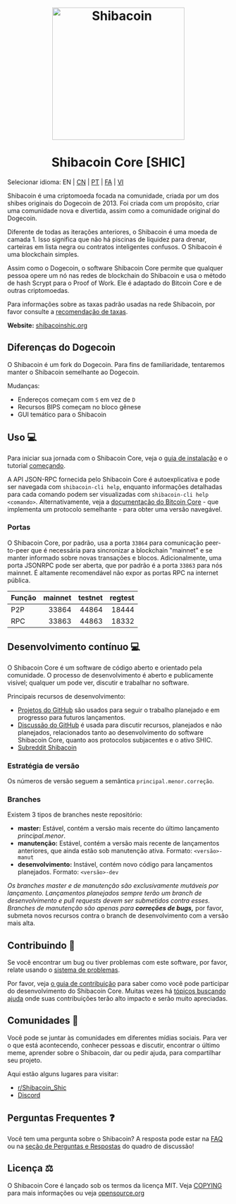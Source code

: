 <h1 align="center">
<img src="https://i.imgur.com/txmTlvD.png" alt="Shibacoin" width="300"/>
<br/><br/>
Shibacoin Core [SHIC]  
</h1>

Selecionar idioma: EN | [CN](./README_zh_CN.md) | [PT](./README_pt_BR.md) | [FA](./README_fa_IR.md) | [VI](./README_vi_VN.md)

Shibacoin é uma criptomoeda focada na comunidade, criada por um dos shibes originais do Dogecoin de 2013. Foi criada com um propósito, criar uma comunidade nova e divertida, assim como a comunidade original do Dogecoin.

Diferente de todas as iterações anteriores, o Shibacoin é uma moeda de camada 1. Isso significa que não há piscinas de liquidez para drenar, carteiras em lista negra ou contratos inteligentes confusos. O Shibacoin é uma blockchain simples.

Assim como o Dogecoin, o software Shibacoin Core permite que qualquer pessoa opere um nó nas redes de blockchain do Shibacoin e usa o método de hash Scrypt para o Proof of Work. Ele é adaptado do Bitcoin Core e de outras criptomoedas.

Para informações sobre as taxas padrão usadas na rede Shibacoin, por favor consulte a [recomendação de taxas](doc/fee-recommendation.md).

**Website:** [shibacoinshic.org](https://shibacoinshic.org)

## Diferenças do Dogecoin

O Shibacoin é um fork do Dogecoin. Para fins de familiaridade, tentaremos manter o Shibacoin semelhante ao Dogecoin.

Mudanças:

* Endereços começam com `S` em vez de `D`
* Recursos BIPS começam no bloco gênese
* GUI temático para o Shibacoin

## Uso 💻

Para iniciar sua jornada com o Shibacoin Core, veja o [guia de instalação](INSTALL.md) e o tutorial [começando](doc/getting-started.md).

A API JSON-RPC fornecida pelo Shibacoin Core é autoexplicativa e pode ser navegada com `shibacoin-cli help`, enquanto informações detalhadas para cada comando podem ser visualizadas com `shibacoin-cli help <comando>`. Alternativamente, veja a [documentação do Bitcoin Core](https://developer.bitcoin.org/reference/rpc/) - que implementa um protocolo semelhante - para obter uma versão navegável.

### Portas

O Shibacoin Core, por padrão, usa a porta `33864` para comunicação peer-to-peer que é necessária para sincronizar a blockchain "mainnet" e se manter informado sobre novas transações e blocos. Adicionalmente, uma porta JSONRPC pode ser aberta, que por padrão é a porta `33863` para nós mainnet. É altamente recomendável não expor as portas RPC na internet pública.

| Função   | mainnet | testnet | regtest |
| :------- | ------: | ------: | ------: |
| P2P      |   33864 |   44864 |   18444 |
| RPC      |   33863 |   44863 |   18332 |

## Desenvolvimento contínuo 💻

O Shibacoin Core é um software de código aberto e orientado pela comunidade. O processo de desenvolvimento é aberto e publicamente visível; qualquer um pode ver, discutir e trabalhar no software.

Principais recursos de desenvolvimento:

* [Projetos do GitHub](https://github.com/shibacoinppc/shibacoin/projects) são usados para seguir o trabalho planejado e em progresso para futuros lançamentos.
* [Discussão do GitHub](https://github.com/shibacoinppc/shibacoin/discussions) é usada para discutir recursos, planejados e não planejados, relacionados tanto ao desenvolvimento do software Shibacoin Core, quanto aos protocolos subjacentes e o ativo SHIC.  
* [Subreddit Shibacoin](https://www.reddit.com/r/Shibacoin_Shic/)

### Estratégia de versão
Os números de versão seguem a semântica ```principal.menor.correção```.

### Branches
Existem 3 tipos de branches neste repositório:

- **master:** Estável, contém a versão mais recente do último lançamento *principal.menor*.
- **manutenção:** Estável, contém a versão mais recente de lançamentos anteriores, que ainda estão sob manutenção ativa. Formato: ```<versão>-manut```
- **desenvolvimento:** Instável, contém novo código para lançamentos planejados. Formato: ```<versão>-dev```

*Os branches master e de manutenção são exclusivamente mutáveis por lançamento. Lançamentos planejados sempre terão um branch de desenvolvimento e pull requests devem ser submetidos contra esses. Branches de manutenção são apenas para **correções de bugs,*** por favor, submeta novos recursos contra o branch de desenvolvimento com a versão mais alta.

## Contribuindo 🤝

Se você encontrar um bug ou tiver problemas com este software, por favor, relate usando o [sistema de problemas](https://github.com/shibacoinppc/shibacoin/issues/new?assignees=&labels=bug&template=bug_report.md&title=%5Bbug%5D+).

Por favor, veja [o guia de contribuição](CONTRIBUTING.md) para saber como você pode participar do desenvolvimento do Shibacoin Core. Muitas vezes há [tópicos buscando ajuda](https://github.com/shibacoinppc/shibacoin/labels/help%20wanted) onde suas contribuições terão alto impacto e serão muito apreciadas.

## Comunidades 🐸

Você pode se juntar às comunidades em diferentes mídias sociais.
Para ver o que está acontecendo, conhecer pessoas e discutir, encontrar o último meme, aprender sobre o Shibacoin, dar ou pedir ajuda, para compartilhar seu projeto.

Aqui estão alguns lugares para visitar:

* [r/Shibacoin_Shic](https://www.reddit.com/r/Shibacoin_Shic/)
* [Discord](https://discord.com/invite/h3PrtfcKVJ)

## Perguntas Frequentes ❓

Você tem uma pergunta sobre o Shibacoin? A resposta pode estar na [FAQ](doc/FAQ.md) ou na [seção de Perguntas e Respostas](https://github.com/shibacoinppc/shibacoin/discussions/categories/q-a) do quadro de discussão!

## Licença ⚖️
O Shibacoin Core é lançado sob os termos da licença MIT. Veja
[COPYING](COPYING) para mais informações ou veja
[opensource.org](https://opensource.org/licenses/MIT)
